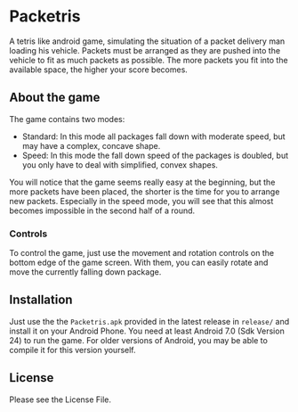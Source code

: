 # Packetris
A tetris like android game, simulating the situation of a packet delivery man loading his vehicle. 
Packets must be arranged as they are pushed into the vehicle to fit as much packets as possible. The more packets you fit into the available space, the higher your score becomes.

## About the game
The game contains two modes:
- Standard: In this mode all packages fall down with moderate speed, but may have a complex, concave shape.
- Speed: In this mode the fall down speed of the packages is doubled, but you only have to deal with simplified, convex shapes.

You will notice that the game seems really easy at the beginning, but the more packets have been placed, the shorter is the time for you to arrange new packets. Especially in the speed mode, you will see that this almost becomes impossible in the second half of a round.

### Controls
To control the game, just use the movement and rotation controls on the bottom edge of the game screen. With them, you can easily rotate and move the currently falling down package.

## Installation
Just use the the <code>Packetris.apk</code> provided in the latest release in <code>release/</code> and install it on your Android Phone.
You need at least Android 7.0 (Sdk Version 24) to run the game. For older versions of Android, you may be able to compile it for this version yourself.

## License
Please see the License File.
